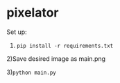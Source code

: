 # pixelator
Set up:

1) ``pip install -r requirements.txt``

2)Save desired image as main.png

3)``python main.py``

